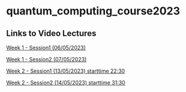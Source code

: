 # quantum_computing_course2023

## Links to Video Lectures
[Week 1 - Session1 (06/05/2023)](https://www.youtube.com/watch?v=uoTV8fiVA8c)

[Week 1 - Session2 (07/05/2023)](https://www.youtube.com/watch?v=vmpNMii89gw)

[Week 2 - Session1 (13/05/2023) starttime 22:30](https://www.youtube.com/watch?v=i4ADJBrVuoE)

[Week 2 - Session2 (14/05/2023) starttime 31:30](https://www.youtube.com/watch?v=yNZSZnohEKk )
